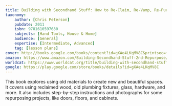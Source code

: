 ```yaml
---
title: Building with Secondhand Stuff: How to Re-Claim, Re-Vamp, Re-Purpose & Re-Use Salvaged & Leftover Building Materials
taxonomy:
	author: [Chris Peterson]
	pubdate: 2011
	isbn: 9781610597630
	subjects: [Hand Tools, House & Home]
	audience: [General]
	expertise: [Intermediate, Advanced]
	tag: [lesson plans]
cover: http://books.google.com/books/content?id=gXAe4LKqMV8C&printsec=frontcover&img=1&zoom=1&edge=curl&source=gbs_api
amazon: https://www.amazon.com/Building-Secondhand-Stuff-2nd-Repurpose/dp/1591866812/ref=sr_1_1?keywords=Building+with+secondhand+stuff+%3A+how+to+reclaim%2C+repurpose%2C+re-use+%26+upcycle+salvaged+%26+leftover+materials&qid=1575492999&sr=8-1
worldcat: https://www.worldcat.org/title/building-with-secondhand-stuff-how-to-reclaim-repurpose-re-use-upcycle-salvaged-leftover-materials/oclc/1033414986&referer=brief_results
google: https://play.google.com/store/books/details?id=gXAe4LKqMV8C
---
```

This book explores using old materials to create new and beautiful spaces.  It covers using reclaimed wood, old plumbing fixtures, glass, hardware, and more.  It also includes step-by-step instructions and photographs for some repurposing projects, like doors, floors, and cabinets.